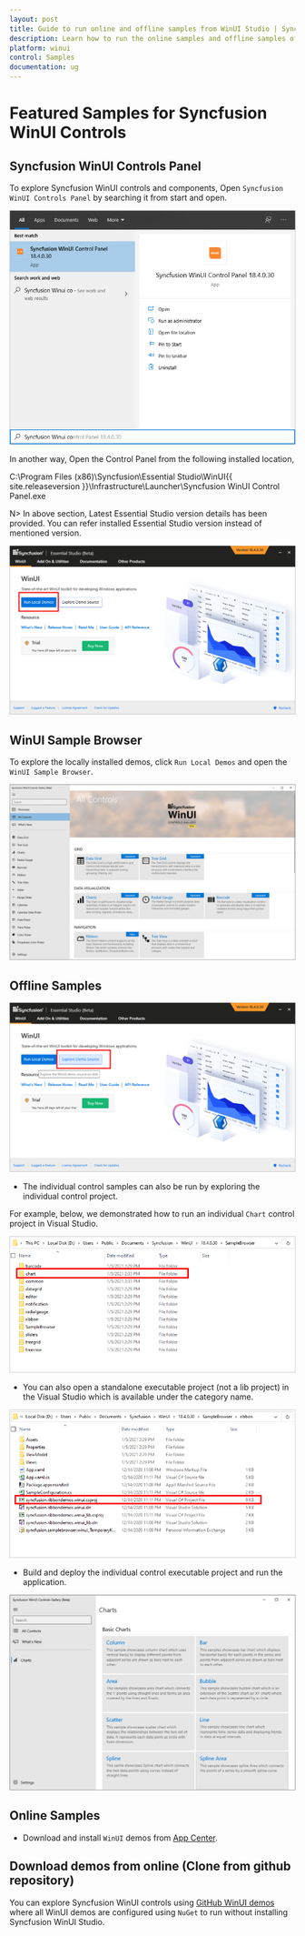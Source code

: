 ```yaml
---
layout: post
title: Guide to run online and offline samples from WinUI Studio | Syncfusion
description: Learn how to run the online samples and offline samples of Syncfusion Essential Studio WinUI controls and components.
platform: winui
control: Samples
documentation: ug
---
```


# Featured Samples for Syncfusion WinUI Controls

## Syncfusion WinUI Controls Panel

To explore Syncfusion WinUI controls and components, Open `Syncfusion WinUI Controls Panel` by searching it from start and open. 

![WinUI Control Panel Search](Guide-to-run-the-samples-images/winui-control-panel-search.png)

In another way, Open the Control Panel from the following installed location,

C:\Program Files (x86)\Syncfusion\Essential Studio\WinUI\{{ site.releaseversion }}\Infrastructure\Launcher\Syncfusion WinUI Control Panel.exe 

N> In above section, Latest Essential Studio version details has been provided. You can refer installed Essential Studio version instead of mentioned version.

![Syncfusion WinUI Controls Panel](Guide-to-run-the-samples-images/syncfusion-winui-control-panel.png)

## WinUI Sample Browser

To explore the locally installed demos, click `Run Local Demos` and open the `WinUI Sample Browser`.

![Syncfusion WinUI Sample Browser](Guide-to-run-the-samples-images/syncfusion-winui-sample-browser.png)

## Offline Samples

![Exploring Syncfusion WinUI Samples from Syncfusion WinUI Sample Browser](Guide-to-run-the-samples-images/exploring-syncfusion-winui-samples-from-sb.png)

* The individual control samples can also be run by exploring the individual control project.

For example, below, we demonstrated how to run an individual `Chart` control project in Visual Studio.

![Exploring the Syncfusion WinUI individual control project](Guide-to-run-the-samples-images/exploring-individual-control-project.png)

* You can also open a standalone executable project (not a lib project) in the Visual Studio which is available under the category name.

 ![Open the standalone WinUI project in Visual Studio](Guide-to-run-the-samples-images/open-standalone-winui-project-in-visual-studio.png)

* Build and deploy the individual control executable project and run the application.

![Running an individual control project](Guide-to-run-the-samples-images/run-induvidual-control-project.png)  

## Online Samples

* Download and install `WinUI` demos from [App Center](https://install.appcenter.ms/orgs/syncfusion-demos/apps/winui-demos/distribution_groups/release).

## Download demos from online (Clone from github repository)

You can explore Syncfusion WinUI controls using [GitHub WinUI demos](https://github.com/syncfusion/winui-demos) where all WinUI demos are configured using `NuGet` to run without installing Syncfusion WinUI Studio.